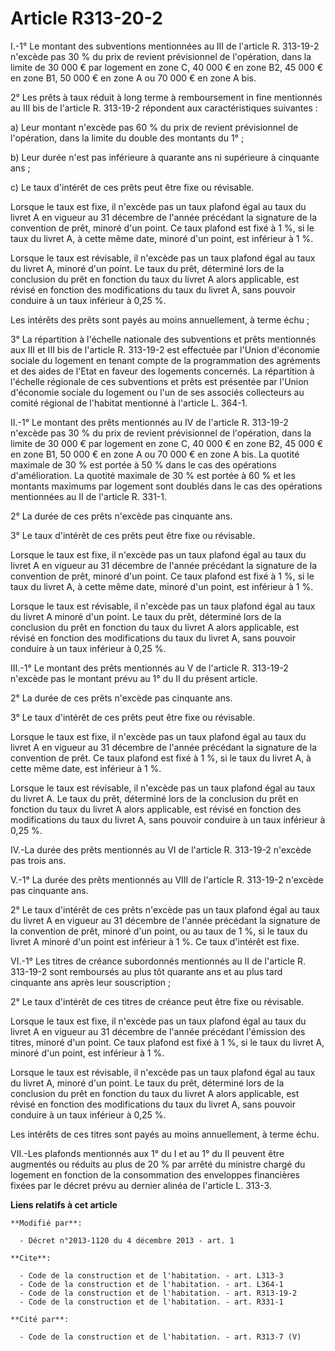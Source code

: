 # Article R313-20-2

I.-1° Le montant des subventions mentionnées au III de l'article R. 313-19-2 n'excède pas 30 % du prix de revient
prévisionnel de l'opération, dans la limite de 30 000 € par logement en zone C, 40 000 € en zone B2, 45 000 € en zone B1, 50
000 € en zone A ou 70 000 € en zone A bis. 

2° Les prêts à taux réduit à long terme à remboursement in fine mentionnés au III bis de l'article R. 313-19-2 répondent aux
caractéristiques suivantes : 

a) Leur montant n'excède pas 60 % du prix de revient prévisionnel de l'opération, dans la limite du double des montants du
1° ; 

b) Leur durée n'est pas inférieure à quarante ans ni supérieure à cinquante ans ; 

c) Le taux d'intérêt de ces prêts peut être fixe ou révisable. 

Lorsque le taux est fixe, il n'excède pas un taux plafond égal au taux du livret A en vigueur au 31 décembre de l'année
précédant la signature de la convention de prêt, minoré d'un point. Ce taux plafond est fixé à 1 %, si le taux du livret A, à
cette même date, minoré d'un point, est inférieur à 1 %. 

Lorsque le taux est révisable, il n'excède pas un taux plafond égal au taux du livret A, minoré d'un point. Le taux du prêt,
déterminé lors de la conclusion du prêt en fonction du taux du livret A alors applicable, est révisé en fonction des
modifications du taux du livret A, sans pouvoir conduire à un taux inférieur à 0,25 %. 

Les intérêts des prêts sont payés au moins annuellement, à terme échu ; 

3° La répartition à l'échelle nationale des subventions et prêts mentionnés aux III et III bis de l'article R. 313-19-2 est
effectuée par l'Union d'économie sociale du logement en tenant compte de la programmation des agréments et des aides de
l'Etat en faveur des logements concernés. La répartition à l'échelle régionale de ces subventions et prêts est présentée par
l'Union d'économie sociale du logement ou l'un de ses associés collecteurs au comité régional de l'habitat mentionné à
l'article L. 364-1. 

II.-1° Le montant des prêts mentionnés au IV de l'article R. 313-19-2 n'excède pas 30 % du prix de revient prévisionnel de
l'opération, dans la limite de 30 000 € par logement en zone C, 40 000 € en zone B2, 45 000 € en zone B1, 50 000 € en zone A
ou 70 000 € en zone A bis. La quotité maximale de 30 % est portée à 50 % dans le cas des opérations d'amélioration. La
quotité maximale de 30 % est portée à 60 % et les montants maximums par logement sont doublés dans le cas des opérations
mentionnées au II de l'article R. 331-1.

2° La durée de ces prêts n'excède pas cinquante ans. 

3° Le taux d'intérêt de ces prêts peut être fixe ou révisable. 

Lorsque le taux est fixe, il n'excède pas un taux plafond égal au taux du livret A en vigueur au 31 décembre de l'année
précédant la signature de la convention de prêt, minoré d'un point. Ce taux plafond est fixé à 1 %, si le taux du livret A, à
cette même date, minoré d'un point, est inférieur à 1 %. 

Lorsque le taux est révisable, il n'excède pas un taux plafond égal au taux du livret A minoré d'un point. Le taux du prêt,
déterminé lors de la conclusion du prêt en fonction du taux du livret A alors applicable, est révisé en fonction des
modifications du taux du livret A, sans pouvoir conduire à un taux inférieur à 0,25 %. 

III.-1° Le montant des prêts mentionnés au V de l'article R. 313-19-2 n'excède pas le montant prévu au 1° du II du présent
article. 

2° La durée de ces prêts n'excède pas cinquante ans. 

3° Le taux d'intérêt de ces prêts peut être fixe ou révisable. 

Lorsque le taux est fixe, il n'excède pas un taux plafond égal au taux du livret A en vigueur au 31 décembre de l'année
précédant la signature de la convention de prêt. Ce taux plafond est fixé à 1 %, si le taux du livret A, à cette même date,
est inférieur à 1 %. 

Lorsque le taux est révisable, il n'excède pas un taux plafond égal au taux du livret A. Le taux du prêt, déterminé lors de
la conclusion du prêt en fonction du taux du livret A alors applicable, est révisé en fonction des modifications du taux du
livret A, sans pouvoir conduire à un taux inférieur à 0,25 %. 

IV.-La durée des prêts mentionnés au VI de l'article R. 313-19-2 n'excède pas trois ans. 

V.-1° La durée des prêts mentionnés au VIII de l'article R. 313-19-2 n'excède pas cinquante ans. 

2° Le taux d'intérêt de ces prêts n'excède pas un taux plafond égal au taux du livret A en vigueur au 31 décembre de l'année
précédant la signature de la convention de prêt, minoré d'un point, ou au taux de 1 %, si le taux du livret A minoré d'un
point est inférieur à 1 %. Ce taux d'intérêt est fixe. 

VI.-1° Les titres de créance subordonnés mentionnés au II de l'article R. 313-19-2 sont remboursés au plus tôt quarante ans
et au plus tard cinquante ans après leur souscription ; 

2° Le taux d'intérêt de ces titres de créance peut être fixe ou révisable. 

Lorsque le taux est fixe, il n'excède pas un taux plafond égal au taux du livret A en vigueur au 31 décembre de l'année
précédant l'émission des titres, minoré d'un point. Ce taux plafond est fixé à 1 %, si le taux du livret A, minoré d'un
point, est inférieur à 1 %. 

Lorsque le taux est révisable, il n'excède pas un taux plafond égal au taux du livret A, minoré d'un point. Le taux du prêt,
déterminé lors de la conclusion du prêt en fonction du taux du livret A alors applicable, est révisé en fonction des
modifications du taux du livret A, sans pouvoir conduire à un taux inférieur à 0,25 %. 

Les intérêts de ces titres sont payés au moins annuellement, à terme échu. 

VII.-Les plafonds mentionnés aux 1° du I et au 1° du II peuvent être augmentés ou réduits au plus de 20 % par arrêté du
ministre chargé du logement en fonction de la consommation des enveloppes financières fixées par le décret prévu au dernier
alinéa de l'article L. 313-3.

**Liens relatifs à cet article**

	**Modifié par**:

	  - Décret n°2013-1120 du 4 décembre 2013 - art. 1

	**Cite**:

	  - Code de la construction et de l'habitation. - art. L313-3
	  - Code de la construction et de l'habitation. - art. L364-1
	  - Code de la construction et de l'habitation. - art. R313-19-2
	  - Code de la construction et de l'habitation. - art. R331-1

	**Cité par**:

	  - Code de la construction et de l'habitation. - art. R313-7 (V)

